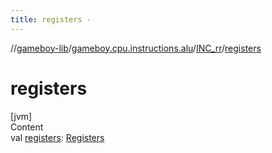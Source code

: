 ```yaml
---
title: registers -
---
```

//[gameboy-lib](../../index.md)/[gameboy.cpu.instructions.alu](../index.md)/[INC_rr](index.md)/[registers](registers.md)



# registers  
[jvm]  
Content  
val [registers](registers.md): [Registers](../../gameboy.cpu/-registers/index.md)  



